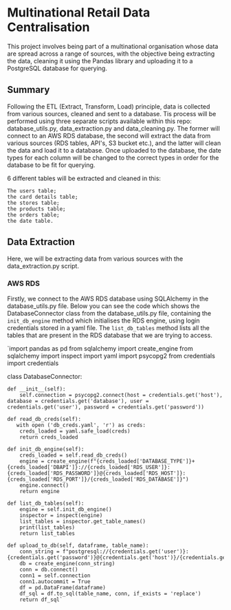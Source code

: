 # Multinational Retail Data Centralisation

This project involves being part of a multinational organisation whose data are spread across a range of sources, with the objective being extracting the data, cleaning it using the Pandas library and uploading it to a PostgreSQL database for querying. 

## Summary

Following the ETL (Extract, Transform, Load) principle, data is collected from various sources, cleaned and sent to a database. Tis process will be performed using three separate scripts available within this repo: database_utils.py, data_extraction.py and data_cleaning.py. The former will connect to an AWS RDS database, the second will extract the data from various sources (RDS tables, API's, S3 bucket etc.), and the latter will clean the data and load it to a database. Once uploaded to the database, the date types for each column will be changed to the correct types in order for the database to be fit for querying. 

6 different tables will be extracted and cleaned in this:
    
    The users table;
    the card details table;
    the stores table;
    the products table;
    the orders table;
    the date table.

## Data Extraction
Here, we will be extracting data from various sources with the data_extraction.py script.

### AWS RDS
Firstly, we connect to the AWS RDS database using SQLAlchemy in the database_utils.py file. Below you can see the code which shows the DatabaseConnector class from the database_utils.py file, containing the `init_db_engine` method which initialises the RDS engine, using login credentials stored in a yaml file. The `list_db_tables` method lists all the tables that are present in the RDS database that we are trying to access.

`import pandas as pd
from sqlalchemy import create_engine 
from sqlalchemy import inspect
import yaml
import psycopg2
from credentials import credentials


class DatabaseConnector:

    def __init__(self):
        self.connection = psycopg2.connect(host = credentials.get('host'), database = credentials.get('database'), user = credentials.get('user'), password = credentials.get('password'))

    def read_db_creds(self):
       with open ('db_creds.yaml', 'r') as creds:
        creds_loaded = yaml.safe_load(creds)
        return creds_loaded

    def init_db_engine(self):
        creds_loaded = self.read_db_creds()
        engine = create_engine(f"{creds_loaded['DATABASE_TYPE']}+{creds_loaded['DBAPI']}://{creds_loaded['RDS_USER']}:{creds_loaded['RDS_PASSWORD']}@{creds_loaded['RDS_HOST']}:{creds_loaded['RDS_PORT']}/{creds_loaded['RDS_DATABASE']}")
        engine.connect()
        return engine
    
    def list_db_tables(self):
        engine = self.init_db_engine()
        inspector = inspect(engine)
        list_tables = inspector.get_table_names()
        print(list_tables)
        return list_tables

    def upload_to_db(self, dataframe, table_name):
        conn_string = f"postgresql://{credentials.get('user')}:{credentials.get('password')}@{credentials.get('host')}/{credentials.get('database')}"
        db = create_engine(conn_string)
        conn = db.connect()
        conn1 = self.connection
        conn1.autocommit = True
        df = pd.DataFrame(dataframe)
        df_sql = df.to_sql(table_name, conn, if_exists = 'replace')
        return df_sql`